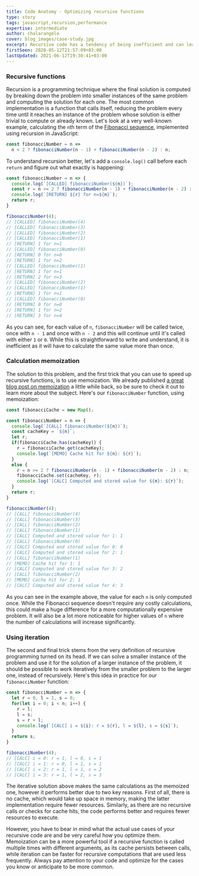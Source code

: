 ```yaml
---
title: Code Anatomy - Optimizing recursive functions
type: story
tags: javascript,recursion,performance
expertise: intermediate
author: chalarangelo
cover: blog_images/case-study.jpg
excerpt: Recursive code has a tendency of being inefficient and can leave a lot of space for optimization. Learn a couple of tricks we use to speed up our recursive functions.
firstSeen: 2020-05-12T21:57:09+03:00
lastUpdated: 2021-06-12T19:30:41+03:00
---
```


### Recursive functions

Recursion is a programming technique where the final solution is computed by breaking down the problem into smaller instances of the same problem and computing the solution for each one. The most common implementation is a function that calls itself, reducing the problem every time until it reaches an instance of the problem whose solution is either trivial to compute or already known. Let's look at a very well-known example, calculating the `n`th term of the [Fibonacci sequence](https://en.wikipedia.org/wiki/Fibonacci_number), implemented using recursion in JavaScript:

```js
const fibonacciNumber = n =>
  n < 2 ? fibonacciNumber(n - 1) + fibonacciNumber(n - 2) : n;
```

To understand recursion better, let's add a `console.log()` call before each `return` and figure out what exactly is happening:

```js
const fibonacciNumber = n => {
  console.log(`[CALLED] fibonacciNumber(${n})`);
  const r = n >= 2 ? fibonacciNumber(n - 1) + fibonacciNumber(n - 2) : n;
  console.log(`[RETURN] ${r} for n=${n}`);
  return r;
}

fibonacciNumber(4);
// [CALLED] fibonacciNumber(4)
// [CALLED] fibonacciNumber(3)
// [CALLED] fibonacciNumber(2)
// [CALLED] fibonacciNumber(1)
// [RETURN] 1 for n=1
// [CALLED] fibonacciNumber(0)
// [RETURN] 0 for n=0
// [RETURN] 1 for n=2
// [CALLED] fibonacciNumber(1)
// [RETURN] 1 for n=1
// [RETURN] 2 for n=3
// [CALLED] fibonacciNumber(2)
// [CALLED] fibonacciNumber(1)
// [RETURN] 1 for n=1
// [CALLED] fibonacciNumber(0)
// [RETURN] 0 for n=0
// [RETURN] 1 for n=2
// [RETURN] 3 for n=4
```

As you can see, for each value of `n`, `fibonacciNumber` will be called twice, once with `n - 1` and once with `n - 2` and this will continue until it's called with either `1` or `0`. While this is straightforward to write and understand, it is inefficient as it will have to calculate the same value more than once.

### Calculation memoization

The solution to this problem, and the first trick that you can use to speed up recursive functions, is to use memoization. We already published [a great blog post on memoization](https://www.30secondsofcode.org/blog/s/javascript-memoization/) a little while back, so be sure to check it out to learn more about the subject. Here's our `fibonacciNumber` function, using memoization:

```js
const fibonacciCache = new Map();

const fibonacciNumber = n => {
  console.log(`[CALL] fibonacciNumber(${n})`);
  const cacheKey = `${n}`;
  let r;
  if(fibonacciCache.has(cacheKey)) {
    r = fibonacciCache.get(cacheKey);
    console.log(`[MEMO] Cache hit for ${n}: ${r}`);
  }
  else {
    r = n >= 2 ? fibonacciNumber(n - 1) + fibonacciNumber(n - 2) : n;
    fibonacciCache.set(cacheKey, r);
    console.log(`[CALC] Computed and stored value for ${n}: ${r}`);
  }
  return r;
}

fibonacciNumber(4);
// [CALL] fibonacciNumber(4)
// [CALL] fibonacciNumber(3)
// [CALL] fibonacciNumber(2)
// [CALL] fibonacciNumber(1)
// [CALC] Computed and stored value for 1: 1
// [CALL] fibonacciNumber(0)
// [CALC] Computed and stored value for 0: 0
// [CALC] Computed and stored value for 2: 1
// [CALL] fibonacciNumber(1)
// [MEMO] Cache hit for 1: 1
// [CALC] Computed and stored value for 3: 2
// [CALL] fibonacciNumber(2)
// [MEMO] Cache hit for 2: 1
// [CALC] Computed and stored value for 4: 3
```

As you can see in the example above, the value for each `n` is only computed once. While the Fibonacci sequence doesn't require any costly calculations, this could make a huge difference for a more computationally expensive problem. It will also be a lot more noticeable for higher values of `n` where the number of calculations will increase significantly.

### Using iteration

The second and final trick stems from the very definition of recursive programming turned on its head. If we can solve a smaller instance of the problem and use it for the solution of a larger instance of the problem, it should be possible to work iteratively from the smaller problem to the larger one, instead of recursively. Here's this idea in practice for our `fibonacciNumber` function:

```js
const fibonacciNumber = n => {
  let r = 0, l = 1, s = 0;
  for(let i = 0; i < n; i++) {
    r = l;
    l = s;
    s = r + l;
    console.log(`[CALC] i = ${i}: r = ${r}, l = ${l}, s = ${s}`);
  }
  return s;
}

fibonacciNumber(4);
// [CALC] i = 0: r = 1, l = 0, s = 1
// [CALC] i = 1: r = 0, l = 1, s = 1
// [CALC] i = 2: r = 1, l = 1, s = 2
// [CALC] i = 3: r = 1, l = 2, s = 3
```

The iterative solution above makes the same calculations as the memoized one, however it performs better due to two key reasons. First of all, there is no cache, which would take up space in memory, making the latter implementation require fewer resources. Similarly, as there are no recursive calls or checks for cache hits, the code performs better and requires fewer resources to execute.

However, you have to bear in mind what the actual use cases of your recursive code are and be very careful how you optimize them. Memoization can be a more powerful tool if a recursive function is called multiple times with different arguments, as its cache persists between calls, while iteration can be faster for recursive computations that are used less frequently. Always pay attention to your code and optimize for the cases you know or anticipate to be more common.
